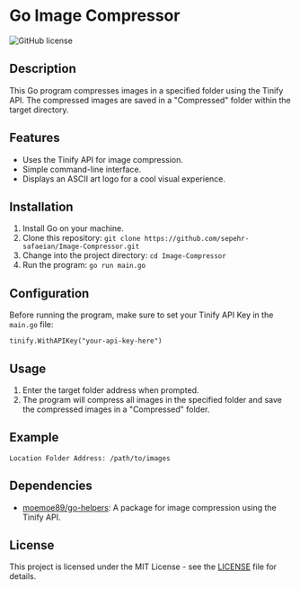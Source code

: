 <!-- Replace placeholders with your actual information -->
<h1>Go Image Compressor</h1>

<img src="https://img.shields.io/badge/license-MIT-blue.svg" alt="GitHub license">

<h2>Description</h2>

<p>This Go program compresses images in a specified folder using the Tinify API. The compressed images are saved in a "Compressed" folder within the target directory.</p>

<h2>Features</h2>

<ul>
  <li>Uses the Tinify API for image compression.</li>
  <li>Simple command-line interface.</li>
  <li>Displays an ASCII art logo for a cool visual experience.</li>
</ul>

<h2>Installation</h2>

<ol>
  <li>Install Go on your machine.</li>
  <li>Clone this repository: <code>git clone https://github.com/sepehr-safaeian/Image-Compressor.git</code></li>
  <li>Change into the project directory: <code>cd Image-Compressor</code></li>
  <li>Run the program: <code>go run main.go</code></li>
</ol>

<h2>Configuration</h2>

<p>Before running the program, make sure to set your Tinify API Key in the <code>main.go</code> file:</p>

<pre>
<code>tinify.WithAPIKey("your-api-key-here")</code>
</pre>

<h2>Usage</h2>

<ol>
  <li>Enter the target folder address when prompted.</li>
  <li>The program will compress all images in the specified folder and save the compressed images in a "Compressed" folder.</li>
</ol>

<h2>Example</h2>

<pre>
<code>Location Folder Address: /path/to/images</code>
</pre>

<h2>Dependencies</h2>

<ul>
  <li><a href="https://github.com/moemoe89/go-helpers">moemoe89/go-helpers</a>: A package for image compression using the Tinify API.</li>
</ul>

<h2>License</h2>

<p>This project is licensed under the MIT License - see the <a href="LICENSE">LICENSE</a> file for details.</p>

